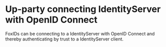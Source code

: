 ﻿# Up-party connecting IdentityServer with OpenID Connect

FoxIDs can be connecting to a IdentityServer with OpenID Connect and thereby authenticating by trust to a IdentityServer client.



